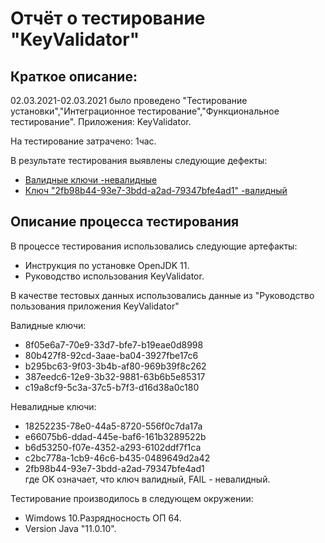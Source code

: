 ﻿# Отчёт о тестирование "KeyValidator"

## Краткое описание:
02.03.2021-02.03.2021
было проведено "Тестирование установки","Интеграционное тестирование","Функциональное тестирование".
Приложения: KeyValidator.  

На тестирование затрачено: 1час.

В результате тестирования выявлены следующие дефекты:
* [Валидные ключи -невалидные](https://github.com/RomanMachnev/KeyValidator/issues/1)
* [Ключ "2fb98b44-93e7-3bdd-a2ad-79347bfe4ad1" -валидный](https://github.com/RomanMachnev/KeyValidator/issues/2)


## Описание процесса тестирования  
В процессе тестирования использовались следующие артефакты:
* Инструкция по установке OpenJDK 11.
* Руководство использования KeyValidator.

В качестве тестовых данных использовались данные из "Руководство пользования приложения KeyValidator" 

Валидные ключи:
* 8f05e6a7-70e9-33d7-bfe7-b19eae0d8998
* 80b427f8-92cd-3aae-ba04-3927fbe17c6
* b295bc63-9f03-3b4b-af80-969b39f8c262
* 387eedc6-12e9-3b32-9881-63b6b5e85317
* c19a8cf9-5c3a-37c5-b7f3-d16d38a0c180

Невалидные ключи:
* 18252235-78e0-44a5-8720-556f0c7da17a
* e66075b6-ddad-445e-baf6-161b3289522b
* b6d53250-f07e-4352-a293-6102ddf7f1ca
* c2bc778a-1cb9-46c6-b435-0489649d2a42
* 2fb98b44-93e7-3bdd-a2ad-79347bfe4ad1  
где OK означает, что ключ валидный, FAIL - невалидный.


 
Тестирование производилось в следующем окружении:
* Wimdows 10.Разрядносность ОП 64.
* Version Java "11.0.10".



